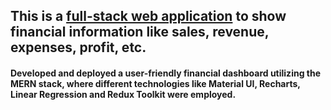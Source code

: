 ## This is a [full-stack web application](https://animated-empanada-fd05cf.netlify.app/) to show financial information like sales, revenue, expenses, profit, etc.

#### Developed and deployed a user-friendly financial dashboard utilizing the MERN stack, where different technologies like Material UI, Recharts, Linear Regression and Redux Toolkit were employed.
